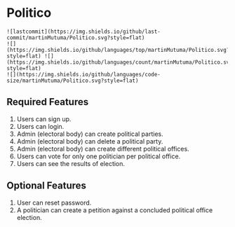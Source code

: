 # Politico
	![lastcommit](https://img.shields.io/github/last-commit/martinMutuma/Politico.svg?style=flat)
	![](https://img.shields.io/github/languages/top/martinMutuma/Politico.svg?style=flat) ![](https://img.shields.io/github/languages/count/martinMutuma/Politico.svg?style=flat)
	![](https://img.shields.io/github/languages/code-size/martinMutuma/Politico.svg?style=flat)

## Required Features
1. Users can sign up.
2. Users can login.
3. Admin (electoral body) can create political parties.
4. Admin (electoral body) can delete a political party.
5. Admin (electoral body) can create different political offices.
6. Users can vote for only one politician per political office.
7. Users can see the results of election.

## Optional Features
1. User can reset password.
2. A politician can create a petition against a concluded political office election.
